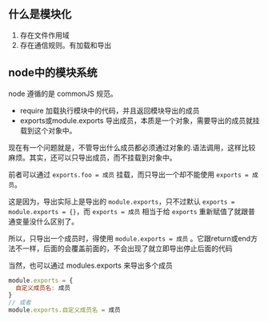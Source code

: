 ## 什么是模块化

1. 存在文件作用域
2. 存在通信规则。有加载和导出

## node中的模块系统

node 遵循的是 commonJS 规范。

- require 加载执行模块中的代码，并且返回模块导出的成员
- exports或module.exports 导出成员，本质是一个对象，需要导出的成员就挂载到这个对象中。

现在有一个问题就是，不管导出什么成员都必须通过对象的.语法调用，这样比较麻烦。其实，还可以只导出成员，而不挂载到对象中。

前者可以通过 `exports.foo = 成员` 挂载，而只导出一个却不能使用 `exports = 成员`。

这是因为，导出实际上是导出的 `module.exports`，只不过默认 `exports = module.exports = {}`，而 `exports = 成员` 相当于给 `exports` 重新赋值了就跟普通变量没什么区别了。

所以，只导出一个成员时，得使用 `module.exports = 成员` 。它跟return或end方法不一样，后面的会覆盖前面的，不会出现了就立即导出停止后面的代码

当然，也可以通过 modules.exports 来导出多个成员

```javascript
module.exports = {
  自定义成员名: 成员
}
// 或者
module.exports.自定义成员名 = 成员
```